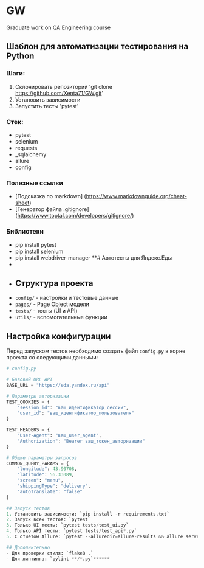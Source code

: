 # GW
Graduate work on QA Engineering course

## Шаблон для автоматизации тестирования на Python

### Шаги:
1. Склонировать репозиторий 'git clone https://github.com/Xenta71/GW.git'
2. Установить зависимости
3. Запустить тесты 'pytest'

### Стек:
- pytest
- selenium
- requests
- _sqlalchemy
- allure
- config

### Полезные ссылки
- [Подсказка по markdown] (https://www.markdownguide.org/cheat-sheet)
- [Генератор файла .gitignore] (https://www.toptal.com/developers/gitignore/)

### Библиотеки
- pip install pytest
- pip install selenium
- pip install webdriver-manager
**# Автотесты для Яндекс.Еды
- 
- ## Структура проекта
- `config/` - настройки и тестовые данные
- `pages/` - Page Object модели
- `tests/` - тесты (UI и API)
- `utils/` - вспомогательные функции

## Настройка конфигурации

Перед запуском тестов необходимо создать файл `config.py` в корне проекта со следующими данными:

```python
# config.py

# Базовый URL API
BASE_URL = "https://eda.yandex.ru/api"

# Параметры авторизации
TEST_COOKIES = {
    "session_id": "ваш_идентификатор_сессии",
    "user_id": "ваш_идентификатор_пользователя"
}

TEST_HEADERS = {
    "User-Agent": "ваш_user_agent",
    "Authorization": "Bearer ваш_токен_авторизации"
}

# Общие параметры запросов
COMMON_QUERY_PARAMS = {
    "longitude": 43.90708,
    "latitude": 56.33089,
    "screen": "menu",
    "shippingType": "delivery",
    "autoTranslate": "false"
}

## Запуск тестов
1. Установить зависимости: `pip install -r requirements.txt`
2. Запуск всех тестов: `pytest`
3. Только UI тесты: `pytest tests/test_ui.py`
4. Только API тесты: `pytest tests/test_api*.py`
5. С отчетом Allure: `pytest --alluredir=allure-results && allure serve allure-results`

## Дополнительно
- Для проверки стиля: `flake8 .`
- Для линтинга: `pylint **/*.py`******

